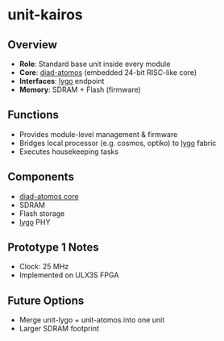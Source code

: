 # unit-kairos

## Overview
- **Role**: Standard base unit inside every module
- **Core**: [diad-atomos](../../processors/atomos/atomos.md) (embedded 24-bit RISC-like core)
- **Interfaces**: [lygo](../../interfaces/lygo/lygo.md) endpoint
- **Memory**: SDRAM + Flash (firmware)

## Functions
- Provides module-level management & firmware
- Bridges local processor (e.g. cosmos, optiko) to [lygo](../../interfaces/lygo/lygo.md) fabric
- Executes housekeeping tasks

## Components
- [diad-atomos core](../../processors/atomos/atomos.md)
- SDRAM
- Flash storage
- [lygo](../../interfaces/lygo/lygo.md) PHY

## Prototype 1 Notes
- Clock: 25 MHz
- Implemented on ULX3S FPGA

## Future Options
- Merge unit-lygo + unit-atomos into one unit
- Larger SDRAM footprint
